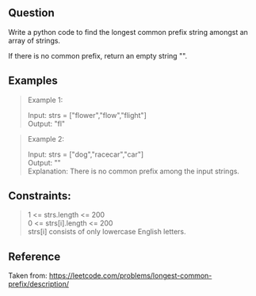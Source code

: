 ## Question

Write a python code to find the longest common prefix string amongst an array of strings.

If there is no common prefix, return an empty string "".

## Examples

> Example 1:
>
> Input: strs = ["flower","flow","flight"]  
> Output: "fl"

> Example 2:
>
> Input: strs = ["dog","racecar","car"]  
> Output: ""  
> Explanation: There is no common prefix among the input strings.

## Constraints:

> 1 <= strs.length <= 200  
> 0 <= strs[i].length <= 200  
> strs[i] consists of only lowercase English letters.

## Reference

Taken from: https://leetcode.com/problems/longest-common-prefix/description/
